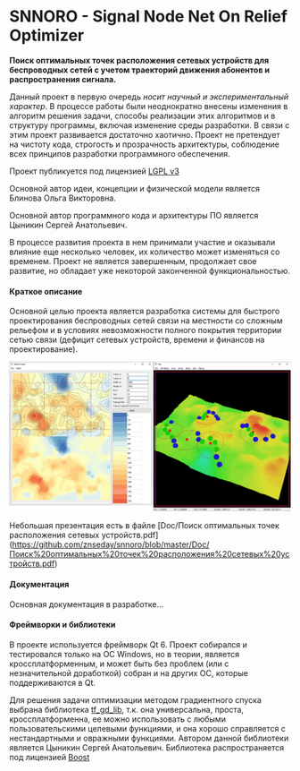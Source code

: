 # SNNORO - Signal Node Net On Relief Optimizer

__Поиск оптимальных точек расположения сетевых устройств для беспроводных сетей с учетом траекторий движения абонентов и распространения сигнала.__

Данный проект в первую очередь *носит научный и экспериментальный характер*. В процессе работы были неоднократно внесены изменения в алгоритм решения задачи, способы реализации этих алгоритмов и в структуру программы, включая изменение среды разработки. В связи с этим проект развивается достаточно хаотично. Проект не претендует на чистоту кода, строгость и прозрачность архитектуры, соблюдение всех принципов разработки программного обеспечения.

Проект публикуется под лицензией [LGPL v3](https://www.gnu.org/licenses/lgpl-3.0.txt)

Основной автор идеи, концепции и физической модели является Блинова Ольга Викторовна.

Основной автор программного кода и архитектуры ПО является Цыникин Сергей Анатольевич.

В процессе развития проекта в нем принимали участие и оказывали влияние еще несколько человек, их количество может изменяться со временем. Проект не является завершенным, продолжает свое развитие, но обладает уже некоторой законченной функциональностью.

#### Краткое описание

Основной целью проекта является разработка системы для быстрого проектирования беспроводных сетей связи на местности со сложным рельефом и в условиях невозможности полного покрытия территории сетью связи (дефицит сетевых устройств, времени и финансов на проектирование).

![Screenshot](https://github.com/znseday/snnoro/blob/master/Doc/Pics/06_small.png)

Небольшая презентация есть в файле [Doc/Поиск оптимальных точек расположения сетевых устройств.pdf] (https://github.com/znseday/snnoro/blob/master/Doc/Поиск%20оптимальных%20точек%20расположения%20сетевых%20устройств.pdf)

#### Документация


Основная документация в разработке…


#### Фреймворки и библиотеки

В проекте используется фреймворк Qt 6. Проект собирался и тестировался только на ОС Windows, но в теории, является кроссплатформенным, и может быть без проблем (или с незначительной доработкой) собран и на других ОС, которые поддерживаются в Qt.

Для решения задачи оптимизации методом градиентного спуска выбрана библиотека [tf_gd_lib](https://github.com/znseday/tf_gd_lib), т.к. она универсальна, проста, кроссплатформенна, ее можно использовать с любыми пользовательскими целевыми функциями, и она хорошо справляется с нестандартными и овражными функциями. Автором данной библиотеки является Цыникин Сергей Анатольевич. Библиотека распространяется под лицензией [Boost](https://www.boost.org/LICENSE_1_0.txt)

 